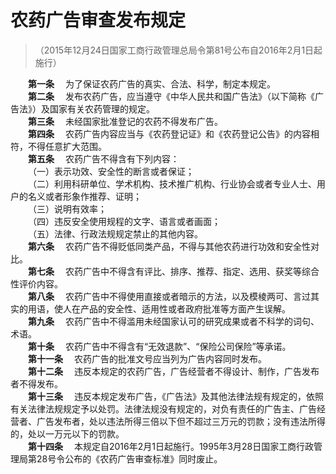 # 农药广告审查发布规定   
> （2015年12月24日国家工商行政管理总局令第81号公布自2016年2月1日起施行）   

&emsp;&emsp;**<span id="一">第一条</span>**&emsp; 为了保证农药广告的真实、合法、科学，制定本规定。   
&emsp;&emsp;**<span id="二">第二条</span>**&emsp; 发布农药广告，应当遵守《中华人民共和国广告法》（以下简称《广告法》）及国家有关农药管理的规定。   
&emsp;&emsp;**<span id="三">第三条</span>**&emsp; 未经国家批准登记的农药不得发布广告。   
&emsp;&emsp;**<span id="四">第四条</span>**&emsp; 农药广告内容应当与《农药登记证》和《农药登记公告》的内容相符，不得任意扩大范围。   
&emsp;&emsp;**<span id="五">第五条</span>**&emsp; 农药广告不得含有下列内容：   
&emsp;&emsp;（一）表示功效、安全性的断言或者保证；   
&emsp;&emsp;（二）利用科研单位、学术机构、技术推广机构、行业协会或者专业人士、用户的名义或者形象作推荐、证明；   
&emsp;&emsp;（三）说明有效率；   
&emsp;&emsp;（四）违反安全使用规程的文字、语言或者画面；   
&emsp;&emsp;（五）法律、行政法规规定禁止的其他内容。   
&emsp;&emsp;**<span id="六">第六条</span>**&emsp; 农药广告不得贬低同类产品，不得与其他农药进行功效和安全性对比。   
&emsp;&emsp;**<span id="七">第七条</span>**&emsp; 农药广告中不得含有评比、排序、推荐、指定、选用、获奖等综合性评价内容。   
&emsp;&emsp;**<span id="八">第八条</span>**&emsp; 农药广告中不得使用直接或者暗示的方法，以及模棱两可、言过其实的用语，使人在产品的安全性、适用性或者政府批准等方面产生误解。   
&emsp;&emsp;**<span id="九">第九条</span>**&emsp; 农药广告中不得滥用未经国家认可的研究成果或者不科学的词句、术语。   
&emsp;&emsp;**<span id="十">第十条</span>**&emsp; 农药广告中不得含有“无效退款”、“保险公司保险”等承诺。   
&emsp;&emsp;**<span id="十一">第十一条</span>**&emsp; 农药广告的批准文号应当列为广告内容同时发布。   
&emsp;&emsp;**<span id="十二">第十二条</span>**&emsp; 违反本规定的农药广告，广告经营者不得设计、制作，广告发布者不得发布。   
&emsp;&emsp;**<span id="十三">第十三条</span>**&emsp; 违反本规定发布广告，《广告法》及其他法律法规有规定的，依照有关法律法规规定予以处罚。法律法规没有规定的，对负有责任的广告主、广告经营者、广告发布者，处以违法所得三倍以下但不超过三万元的罚款；没有违法所得的，处以一万元以下的罚款。   
&emsp;&emsp;**<span id="十四">第十四条</span>**&emsp; 本规定自2016年2月1日起施行。1995年3月28日国家工商行政管理局第28号令公布的《农药广告审查标准》同时废止。
&emsp;&emsp;